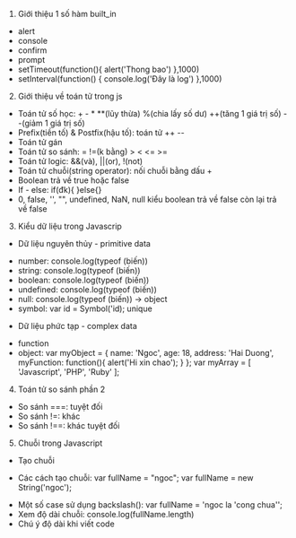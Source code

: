 1. Giới thiệu 1 số hàm built_in
- alert
- console
- confirm
- prompt
- setTimeout(function(){
    alert('Thong bao')
},1000)
- setInterval(function() {
    console.log('Đây là log')
},1000)
2. Giới thiệu về toán tử trong js
- Toán tử số học: + - *  **(lũy thừa) %(chia lấy số dư) ++(tăng 1 giá trị số) --(giảm 1 giá trị số)
- Prefix(tiền tố) & Postfix(hậu tố): toán tử ++ --
- Toán tử gán
- Toán tử so sánh: = !=(k bằng) > < <= >=
- Toán tử logic: &&(và), ||(or), !(not)
- Toán tử chuỗi(string operator): nối chuỗi bằng dấu +
- Boolean trả về true hoặc false
- If - else: if(đk){
}else{}
- 0, false, '', "", undefined, NaN, null kiểu boolean trả về false còn lại trả về false
3. Kiểu dữ liệu trong Javascrip
- Dữ liệu nguyên thủy - primitive data
+ number: console.log(typeof (biến))
+ string: console.log(typeof (biến))
+ boolean: console.log(typeof (biến))
+ undefined: console.log(typeof (biến))
+ null: console.log(typeof (biến)) -> object
+ symbol: var id = Symbol('id); unique
- Dữ liệu phức tạp - complex data
+ function
+ object: var myObject = {
    name: 'Ngoc',
    age: 18,
    address: 'Hai Duong',
    myFunction: function(){
        alert('Hi xin chao');
    }
};
var myArray = [
    'Javascript',
    'PHP',
    'Ruby'
];
4. Toán tử so sánh phần 2
- So sánh ===: tuyệt đối
- So sánh !=: khác
- So sánh !==: khác tuyệt đối
5. Chuỗi trong Javascript
- Tạo chuỗi
+ Các cách tạo chuỗi:
var fullName = "ngoc";
var fullName = new String('ngoc');
- Một số case sử dụng backslash(\): var fullName = 'ngoc la \'cong chua\'';
- Xem độ dài chuỗi: console.log(fullName.length)
- Chú ý độ dài khi viết code